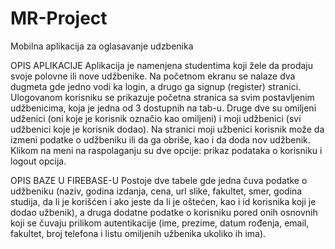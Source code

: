 # MR-Project
Mobilna aplikacija za oglasavanje udzbenika

OPIS APLIKACIJE Aplikacija je namenjena studentima koji žele da prodaju svoje polovne ili nove udžbenike.
Na početnom ekranu se nalaze dva dugmeta gde jedno vodi ka login, a drugo ga signup (register) stranici.
Ulogovanom korisniku se prikazuje početna stranica sa svim postavljenim udžbenicima, koja je jedna od 3 dostupnih na tab-u.
Druge dve su omiljeni udženici (oni koje je korisnik označio kao omiljeni) i moji udžbenici (svi udžbenici koje je korisnik dodao).
Na stranici moji užbenici korisnik može da izmeni podatke o udžbeniku ili da ga obriše, kao i da doda nov udžbenik.
Klikom na meni na raspolaganju su dve opcije: prikaz podataka o korisniku i logout opcija.

OPIS BAZE U FIREBASE-U Postoje dve tabele gde jedna čuva podatke o udžbeniku (naziv, godina izdanja, cena, url slike, fakultet, smer,
godina studija, da li je korišćen i ako jeste da li je oštećen, kao i id korisnika koji je dodao užbenik), a druga dodatne podatke o korisniku
pored onih osnovnih koji se čuvaju prilikom autentikacije (ime, prezime, datum rođenja, email, fakultet, broj telefona i listu omiljenih
užbenika ukoliko ih ima).
